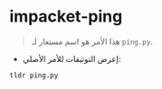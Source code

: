 # impacket-ping

> هذا الأمر هو اسم مستعار لـ `ping.py`.

- إعرض التوثيقات للأمر الأصلي:

`tldr ping.py`
